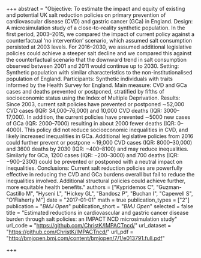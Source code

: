 +++
abstract = "Objective: To estimate the impact and equity of existing and potential UK salt reduction policies on primary prevention of cardiovascular disease (CVD) and gastric cancer (GCa) in England. Design: A microsimulation study of a close-to-reality synthetic population. In the first period, 2003–2015, we compared the impact of current policy against a counterfactual ‘no intervention’ scenario, which assumed salt consumption persisted at 2003 levels. For 2016–2030, we assumed additional legislative policies could achieve a steeper salt decline and we compared this against the counterfactual scenario that the downward trend in salt consumption observed between 2001 and 2011 would continue up to 2030. Setting: Synthetic population with similar characteristics to the non-institutionalised population of England. Participants: Synthetic individuals with traits informed by the Health Survey for England. Main measure: CVD and GCa cases and deaths prevented or postponed, stratified by fifths of socioeconomic status using the Index of Multiple Deprivation. Results: Since 2003, current salt policies have prevented or postponed ∼52,000 CVD cases (IQR: 34,000–76,000) and 10,000 CVD deaths (IQR: 3000–17,000). In addition, the current policies have prevented ∼5000 new cases of GCa (IQR: 2000–7000) resulting in about 2000 fewer deaths (IQR: 0–4000). This policy did not reduce socioeconomic inequalities in CVD, and likely increased inequalities in GCa. Additional legislative policies from 2016 could further prevent or postpone ∼19,000 CVD cases (IQR: 8000–30,000) and 3600 deaths by 2030 (IQR: −400–8100) and may reduce inequalities. Similarly for GCa, 1200 cases (IQR: −200–3000) and 700 deaths (IQR: −900–2300) could be prevented or postponed with a neutral impact on inequalities. Conclusions: Current salt reduction policies are powerfully effective in reducing the CVD and GCa burdens overall but fail to reduce the inequalities involved. Additional structural policies could achieve further, more equitable health benefits."
authors = ["Kypridemos C", "Guzman-Castillo M", "Hyseni L", "Hickey GL", "Bandosz P", "Buchan I", "Capewell S", "O’Flaherty M"]
date = "2017-01-01"
math = true
publication_types = ["2"]
publication = "*BMJ Open*"
publication_short = "*BMJ Open*"
selected = false
title = "Estimated reductions in cardiovascular and gastric cancer disease burden through salt policies: an IMPACT NCD microsimulation study"
url_code = "https://github.com/ChristK/IMPACTncd/"
url_dataset = "https://github.com/ChristK/IMPACTncd/"
url_pdf = "http://bmjopen.bmj.com/content/bmjopen/7/1/e013791.full.pdf"

+++
